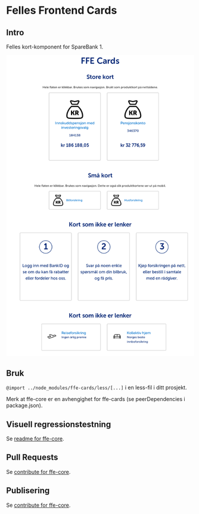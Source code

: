 # Felles Frontend Cards

## Intro

Felles kort-komponent for SpareBank 1.

![exempel](visual-tests/baseline-screenshots/index/plain/firefox.png)

## Bruk

<code>@import ../node_modules/ffe-cards/less/[...]</code> i en less-fil i ditt prosjekt.

Merk at ffe-core er en avhengighet for ffe-cards (se peerDependencies i package.json).

## Visuell regressionstestning
Se [readme for ffe-core](https://stash.intern.sparebank1.no/projects/FFE/repos/ffe-core/browse/README.md).

## Pull Requests
Se [contribute for ffe-core](https://stash.intern.sparebank1.no/projects/FFE/repos/ffe-core/browse/CONTRIBUTE.md).

## Publisering
Se [contribute for ffe-core](https://stash.intern.sparebank1.no/projects/FFE/repos/ffe-core/browse/CONTRIBUTE.md).
